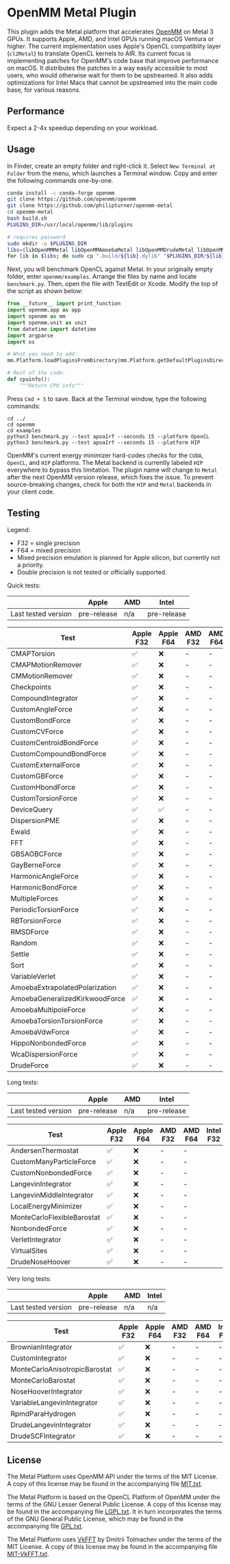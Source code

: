 # OpenMM Metal Plugin

This plugin adds the Metal platform that accelerates [OpenMM](https://openmm.org) on Metal 3 GPUs. It supports Apple, AMD, and Intel GPUs running macOS Ventura or higher. The current implementation uses Apple's OpenCL compatiblity layer (`cl2Metal`) to translate OpenCL kernels to AIR. Its current focus is implementing patches for OpenMM's code base that improve performance on macOS. It distributes the patches in a way easily accessible to most users, who would otherwise wait for them to be upstreamed. It also adds optimizations for Intel Macs that cannot be upstreamed into the main code base, for various reasons.

<!--
> \* The current version supports macOS Monterey. Ventura will only be required after the transition to Metal.

The Metal plugin will eventually transition kernels directly to the Metal API. Doing so enables optimizations like SIMD-group reductions and indirect command buffers, but removes double precision support on AMD GPUs. Before the transition, `double` and/or `mixed` precision will be deactivated. The plugin will eventually use [double-single FP64 emulation](https://andrewthall.org/papers/df64_qf128.pdf) to bring back `mixed`, this time supporting all GPUs.

Another goal is to support machine learning potentials, similar to [openmm-torch](https://github.com/openmm/openmm-torch). This repository should provide a more direct pathway to [MPSGraph](https://developer.apple.com/documentation/metalperformanceshadersgraph), the high-level MLIR compiler harnessed by tensorflow-metal and PyTorch. The plugin should create API (e.g. `MPSGraphForce`) for extracting the `MTLBuffer` backing an OpenMM class. The API should also facilitate construction of `MPSGraphTensor` and `MPSGraphTensorData` instances from the buffer. The ML potential (written in C++) should be made accessible from Swift - the language for using MPSGraph. Swift code will access all other OpenMM APIs through [PythonKit](https://github.com/pvieito/PythonKit).
-->

## Performance

Expect a 2-4x speedup depending on your workload.

## Usage

In Finder, create an empty folder and right-click it. Select `New Terminal at Folder` from the menu, which launches a Terminal window. Copy and enter the following commands one-by-one.

```bash
conda install -c conda-forge openmm
git clone https://github.com/openmm/openmm
git clone https://github.com/philipturner/openmm-metal
cd openmm-metal
bash build.sh
PLUGINS_DIR=/usr/local/openmm/lib/plugins

# requires password
sudo mkdir -p $PLUGINS_DIR
libs=(libOpenMMMetal libOpenMMAmoebaMetal libOpenMMDrudeMetal libOpenMMRPMDMetal)
for lib in $libs; do sudo cp ".build/${lib}.dylib" "$PLUGINS_DIR/${lib}.dylib"; done
```

Next, you will benchmark OpenCL against Metal. In your originally empty folder, enter `openmm/examples`. Arrange the files by name and locate `benchmark.py`. Then, open the file with TextEdit or Xcode. Modify the top of the script as shown below:

```python
from __future__ import print_function
import openmm.app as app
import openmm as mm
import openmm.unit as unit
from datetime import datetime
import argparse
import os

# What you need to add:
mm.Platform.loadPluginsFromDirectory(mm.Platform.getDefaultPluginsDirectory())

# Rest of the code:
def cpuinfo():
    """Return CPU info"""
```

Press `Cmd + S` to save. Back at the Terminal window, type the following commands:

```
cd ../
cd openmm
cd examples
python3 benchmark.py --test apoa1rf --seconds 15 --platform OpenCL
python3 benchmark.py --test apoa1rf --seconds 15 --platform HIP
```

OpenMM's current energy minimizer hard-codes checks for the `CUDA`, `OpenCL`, and `HIP` platforms. The Metal backend is currently labeled `HIP` everywhere to bypass this limitation. The plugin name will change to `Metal` after the next OpenMM version release, which fixes the issue. To prevent source-breaking changes, check for both the `HIP` and `Metal` backends in your client code.

## Testing

Legend:
- F32 = single precision
- F64 = mixed precision
- Mixed precision emulation is planned for Apple silicon, but currently not a priority.
- Double precision is not tested or officially supported.


<!--

For reference: ✅
For reference: ❌

-->

Quick tests:

|                     | Apple | AMD | Intel |
| ------------------- | ----- | --- | ----- |
| Last tested version | pre-release   | n/a | pre-release   |

| Test                           | Apple F32 | Apple F64 | AMD F32 | AMD F64 | Intel F32 | Intel F64 |
| ------------------------------ | ----------- | ----------- | --------- | --------- | ----------- | ----------- |
| CMAPTorsion                    | ✅           | ❌           | -         | -         |            |            |
| CMAPMotionRemover              | ✅           | ❌           | -         | -         |            |            |
| CMMotionRemover                | ✅           | ❌           | -         | -         |            |            |
| Checkpoints                    | ✅           | ❌           | -         | -         |            |            |
| CompoundIntegrator             | ✅           | ❌           | -         | -         |            |            |
| CustomAngleForce               | ✅           | ❌           | -         | -         |            |            |
| CustomBondForce                | ✅           | ❌           | -         | -         |            |            |
| CustomCVForce                  | ✅           | ❌           | -         | -         |            |            |
| CustomCentroidBondForce        | ✅           | ❌           | -         | -         |            |            |
| CustomCompoundBondForce        | ✅           | ❌           | -         | -         |            |            |
| CustomExternalForce            | ✅           | ❌           | -         | -         |            |            |
| CustomGBForce                  | ✅           | ❌           | -         | -         |            |            |
| CustomHbondForce               | ✅           | ❌           | -         | -         |            |            |
| CustomTorsionForce             | ✅           | ❌           | -         | -         |            |            |
| DeviceQuery                    | ✅           | ✅           | -         | -         |            |            |
| DispersionPME                  | ✅           | ❌           | -         | -         |            |            |
| Ewald                          | ✅           | ❌           | -         | -         |            |            |
| FFT                            | ✅           | ❌           | -         | -         |            |            |
| GBSAOBCForce                   | ✅           | ❌           | -         | -         |            |            |
| GayBerneForce                  | ✅           | ❌           | -         | -         |            |            |
| HarmonicAngleForce             | ✅           | ❌           | -         | -         |            |            |
| HarmonicBondForce              | ✅           | ❌           | -         | -         |            |            |
| MultipleForces                 | ✅           | ❌           | -         | -         |            |            |
| PeriodicTorsionForce           | ✅           | ❌           | -         | -         |            |            |
| RBTorsionForce                 | ✅           | ❌           | -         | -         |            |            |
| RMSDForce                      | ✅           | ❌           | -         | -         |            |            |
| Random                         | ✅           | ❌           | -         | -         |            |            |
| Settle                         | ✅           | ❌           | -         | -         |            |            |
| Sort                           | ✅           | ❌           | -         | -         |            |            |
| VariableVerlet                 | ✅           | ❌           | -         | -         |            |            |
| AmoebaExtrapolatedPolarization | ✅           | ❌           | -         | -         |            |            |
| AmoebaGeneralizedKirkwoodForce | ✅           | ❌           | -         | -         |            |            |
| AmoebaMultipoleForce           | ✅           | ❌           | -         | -         |            |            |
| AmoebaTorsionTorsionForce      | ✅           | ❌           | -         | -         |            |            |
| AmoebaVdwForce                 | ✅           | ❌           | -         | -         |            |            |
| HippoNonbondedForce            | ✅           | ❌           | -         | -         |            |            |
| WcaDispersionForce             | ✅           | ❌           | -         | -         |            |            |
| DrudeForce                     | ✅           | ❌           | -         | -         |            |            |

Long tests:

|                     | Apple | AMD | Intel |
| ------------------- | ----- | --- | ----- |
| Last tested version | pre-release   | n/a | pre-release   |

| Test                           | Apple F32 | Apple F64 | AMD F32 | AMD F64 | Intel F32 | Intel F64 |
| ------------------------------ | ----------- | ----------- | --------- | --------- | ----------- | ----------- |
| AndersenThermostat             | ✅           | ❌           | -         | -         |            |            |
| CustomManyParticleForce        | ✅           | ❌           | -         | -         |            |            |
| CustomNonbondedForce           | ✅           | ❌           | -         | -         |            |            |
| LangevinIntegrator             | ✅           | ❌           | -         | -         |            |            |
| LangevinMiddleIntegrator       | ✅           | ❌           | -         | -         |            |            |
| LocalEnergyMinimizer           | ✅           | ❌           | -         | -         |            |            |
| MonteCarloFlexibleBarostat     | ✅           | ❌           | -         | -         |            |            |
| NonbondedForce                 | ✅           | ❌           | -         | -         |            |            |
| VerletIntegrator               | ✅           | ❌           | -         | -         |            |            |
| VirtualSites                   | ✅           | ❌           | -         | -         |            |            |
| DrudeNoseHoover                | ✅           | ❌           | -         | -         |            |            |

Very long tests:

|                     | Apple | AMD | Intel |
| ------------------- | ----- | --- | ----- |
| Last tested version | pre-release   | n/a | n/a   |


| Test                           | Apple F32 | Apple F64 | AMD F32 | AMD F64 | Intel F32 | Intel F64 |
| ------------------------------ | ----------- | ----------- | --------- | --------- | ----------- | ----------- |
| BrownianIntegrator             | ✅           | ❌           | -         | -         | -           | -           |
| CustomIntegrator               | ✅           | ❌           | -         | -         | -           | -           |
| MonteCarloAnisotropicBarostat  | ✅           | ❌           | -         | -         | -           | -           |
| MonteCarloBarostat             | ✅           | ❌           | -         | -         | -           | -           |
| NoseHooverIntegrator           | ✅           | ❌           | -         | -         | -           | -           |
| VariableLangevinIntegrator     | ✅           | ❌           | -         | -         | -           | -           |
| RpmdParaHydrogen               | ✅           | ❌           | -         | -         | -           | -           |
| DrudeLangevinIntegrator        | ✅           | ❌           | -         | -         | -           | -           |
| DrudeSCFIntegrator             | ✅           | ❌           | -         | -         | -           | -           |

## License

The Metal Platform uses OpenMM API under the terms of the MIT License.  A copy of this license may
be found in the accompanying file [MIT.txt](licenses/MIT.txt).

The Metal Platform is based on the OpenCL Platform of OpenMM under the terms of the GNU Lesser General
Public License.  A copy of this license may be found in the accompanying file
[LGPL.txt](licenses/LGPL.txt).  It in turn incorporates the terms of the GNU General Public
License, which may be found in the accompanying file [GPL.txt](licenses/GPL.txt).

The Metal Platform uses [VkFFT](https://github.com/DTolm/VkFFT) by Dmitrii Tolmachev under the terms
of the MIT License.  A copy of this license may be found in the accompanying file
[MIT-VkFFT.txt](licenses/MIT-VkFFT.txt).

